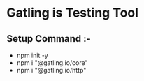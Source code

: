 # Gatling is Testing Tool

## Setup Command :-
- npm init -y
- npm i "@gatling.io/core"
- npm i "@gatling.io/http"